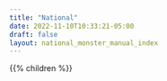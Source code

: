 ```yaml
---
title: "National"
date: 2022-11-10T10:33:21-05:00
draft: false
layout: national_monster_manual_index
---
```


{{% children %}}
